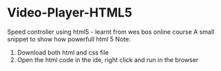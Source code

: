 # Video-Player-HTML5
Speed controller using html5 - learnt from wes bos online course
A small snippet to show how powerfull html 5 
Note:
1. Download both html and css file
2. Open the html code in the ide, right click and run in the browser
